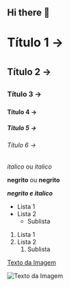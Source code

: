 ## Hi there 👋

<!-- Cabeçalhos -->

# Título 1 -> <h1></h1>
## Título 2 -> <h2></h2>
### Título 3 -> <h3></h3>
#### Título 4 -> <h4></h4>
##### Título 5 -> <h5></h5>
###### Título 6 -> <h6></h6>

*italico* ou _italico_

**negrito** ou __negrito__

___negrito e italico___

- Lista 1
- Lista 2
  - Sublista

1. Lista 1
2. Lista 2
   1. Sublista

[Texto da Imagem](https://img.freepik.com/vetores-premium/laptop-de-banner-de-educacao-online-de-desenho-animado-com-elementos-de-aprendizagem-desenhados-a-mao_601576-22.jpg?w=900)

![Texto da Imagem](https://img.freepik.com/vetores-premium/laptop-de-banner-de-educacao-online-de-desenho-animado-com-elementos-de-aprendizagem-desenhados-a-mao_601576-22.jpg?w=900)


<!--
**islasmatheus/islasmatheus** is a ✨ _special_ ✨ repository because its `README.md` (this file) appears on your GitHub profile.

Here are some ideas to get you started:

- 🔭 I’m currently working on ...
- 🌱 I’m currently learning ...
- 👯 I’m looking to collaborate on ...
- 🤔 I’m looking for help with ...
- 💬 Ask me about ...
- 📫 How to reach me: ...
- 😄 Pronouns: ...
- ⚡ Fun fact: ...
-->
